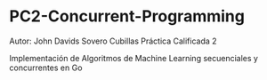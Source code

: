 # PC2-Concurrent-Programming
Autor: John Davids Sovero Cubillas
Práctica Calificada 2

Implementación de Algoritmos de Machine Learning secuenciales y concurrentes en Go
